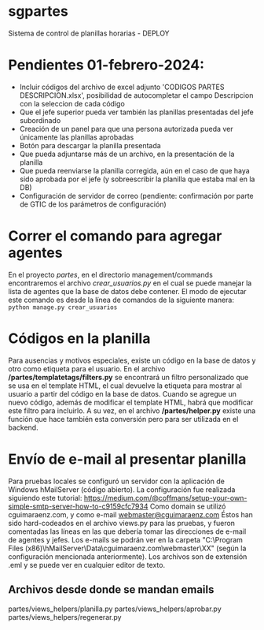 # sgpartes
Sistema de control de planillas horarias - DEPLOY

# Pendientes 01-febrero-2024:
- Incluir códigos del archivo de excel adjunto 'CODIGOS PARTES DESCRIPCION.xlsx', posibilidad de autocompletar el campo Descripcion con la seleccion de cada código
- Que el jefe superior pueda ver también las planillas presentadas del jefe subordinado
- Creación de un panel para que una persona autorizada pueda ver únicamente las planillas aprobadas
- Botón para descargar la planilla presentada
- Que pueda adjuntarse más de un archivo, en la presentación de la planilla
- Que pueda reenviarse la planilla corregida, aún en el caso de que haya sido aprobada por el jefe (y sobreescribir la planilla que estaba mal en la DB)
- Configuración de servidor de correo (pendiente: confirmación por parte de GTIC de los parámetros de configuración)

# Correr el comando para agregar agentes
En el proyecto *partes*, en el directorio management/commands encontraremos el archivo *crear_usuarios.py* en el cual se puede manejar la lista de agentes que la base de datos debe contener.
El modo de ejecutar este comando es desde la línea de comandos de la siguiente manera:
```python manage.py crear_usuarios```

# Códigos en la planilla
Para ausencias y motivos especiales, existe un código en la base de datos y otro como etiqueta para el usuario.
En el archivo **/partes/templatetags/filters.py** se encontrará un filtro personalizado que se usa en el template HTML, el cual devuelve la etiqueta para mostrar al usuario a partir del código en la base de datos. Cuando se agregue un nuevo código, además de modificar el template HTML, habrá que modificar este filtro para incluirlo.
A su vez, en el archivo **/partes/helper.py** existe una función que hace también esta conversión pero para ser utilizada en el backend.

# Envío de e-mail al presentar planilla
Para pruebas locales se configuró un servidor con la aplicación de Windows hMailServer (código abierto).
La configuración fue realizada siguiendo este tutorial:
https://medium.com/@coffmans/setup-your-own-simple-smtp-server-how-to-c9159cfc7934
Como domain se utilizó cguimaraenz.com, y como e-mail webmaster@cguimaraenz.com
Éstos han sido hard-codeados en el archivo views.py para las pruebas, y fueron comentadas las líneas en las que debería tomar las direcciones de e-mail de agentes y jefes.
Los e-mails se podrán ver en la carpeta "C:\Program Files (x86)\hMailServer\Data\cguimaraenz.com\webmaster\XX" (según la configuración mencionada anteriormente). Los archivos son de extensión .eml y se puede ver en cualquier editor de texto.

## Archivos desde donde se mandan emails
partes/views_helpers/planilla.py
partes/views_helpers/aprobar.py
partes/views_helpers/regenerar.py
